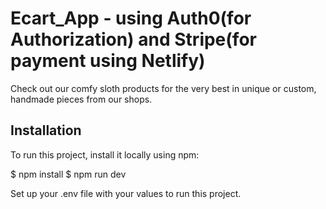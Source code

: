 # Ecart_App - using Auth0(for Authorization) and Stripe(for payment using Netlify)

Check out our comfy sloth products for the very best in unique or custom, handmade pieces from our shops.

## Installation

To run this project, install it locally using npm:

$ npm install
$ npm run dev

Set up your .env file with your values to run this project.
